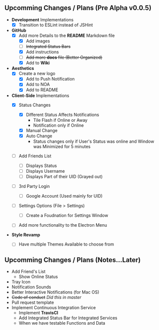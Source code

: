 ## Upcomming Changes / Plans (Pre Alpha v0.0.5)

- **Development** Implementations
    - [x] Transition to ESLint instead of JSHint

- **GitHub**
    - [x] Add more Details to the **README** Markdown file
        - [x] Add images
        - [ ] ~~Integrated Status Bars~~
        - [x] Add instructions
        - [ ] ~~Add more **docs** file (Better Organized)~~
        - [x] Add to **Wiki**

- **Aesthetics**
    - [x] Create a new logo
        - [x] Add to Push Notification
        - [x] Add to NOA
        - [x] Add to README

- **Client-Side** Implementations
    - [x] Status Changes
        - [x] Different Status Affects Notifications
            - Tile Flash if Online or Away
            - Notification only if Online
        - [x] Manual Change
        - [x] Auto Change
            - Status changes only if User's Status was online and Window was Minimized for 5 minutes
    - [ ] Add Friends List
        - [ ] Displays Status
        - [ ] Displays Username
        - [ ] Displays Part of their UID (Grayed out)
    - [ ] 3rd Party Login
        - [ ] Google Account (Used mainly for UID)
    - [ ] Settings Options (File > Settings)
        - [ ] Create a Foudnation for Settings Window
    - [ ] Add more functionality to the Electron Menu


- **Style Revamp**
    - [ ] Have multiple Themes Available to choose from



## Upcomming Changes / Plans (Notes...Later)
- Add Friend's List
    - Show Online Status
- Tray Icon
- Notification Sounds
- Better Interactive Notifications (for Mac OS)
- ~~Code of conduct~~ *Did this in master*
- Pull request template
- Implement Continuous Integration Service
    - Implement **TravisCI**
    - Add Integrated Status Bar for Integrated Services
    - When we have testable Functions and Data